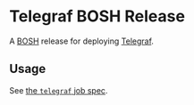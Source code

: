 # Telegraf BOSH Release

A [BOSH](https://bosh.io) release for deploying [Telegraf](https://github.com/influxdata/telegraf).

## Usage

See [the `telegraf` job spec](jobs/telegraf/spec).
